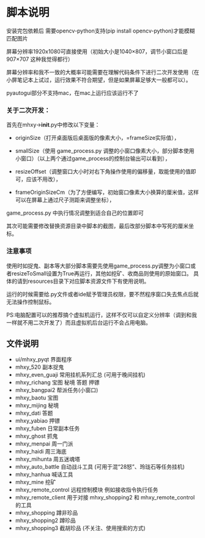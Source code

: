 # 脚本说明

安装完包依赖后 需要opencv-python支持(pip install opencv-python)才能模糊匹配图片

屏幕分辨率1920x1080可直接使用（初始大小是1040×807，调节小窗口后是907×707 这种我觉得都行）

屏幕分辨率和我不一致的大概率可能需要在理解代码条件下进行二次开发使用（在小屏笔记本上试过，运行效果不符合期望，但是如果屏幕足够大一般都可以）。

pyautogui部分不支持mac，在mac上运行应该运行不了

### 关于二次开发：

首先在mhxy->__init__.py中修改以下变量：

* originSize（打开桌面版后桌面版的像素大小，=frameSize实际值），

* smallSize（使用 game_process.py 调整的小窗口像素大小，部分脚本使用小窗口）（以上两个通过game_process的控制台输出可以看到），

* resizeOffset（调整窗口大小时对右下角操作使用的偏移量，取能使用的值即可，应该不用改），

* frameOriginSizeCm（为了方便编写，初始窗口像素大小换算的厘米值，这样可以在屏幕上通过尺子测距来调整坐标），

game_process.py 中执行情况调整到适合自己的位置即可

其次可能需要修改替换资源目录中脚本的截图，最后改部分脚本中写死的厘米坐标。

### 注意事项

使用时如捉鬼、副本等大部分脚本需要先使用game_process.py调整为小窗口或者resizeToSmall设置为True再运行，其他如挖矿、收商品则使用的原始窗口。
具体的请到resources目录下对应脚本资源文件下有使用说明。

运行的时候需要给.py文件或者ide赋予管理员权限，要不然程序窗口失去焦点后就无法操作控制鼠标。

PS:电脑配置可以的推荐搞个虚拟机运行，这样不仅可以自定义分辨率（调到和我一样就不用二次开发了）而且虚拟机后台运行不会占用电脑。

## 文件说明
* ui/mhxy_pyqt 界面程序
* mhxy_520 副本捉鬼
* mhxy_even_guaji 常用挂机系列汇总 (可用于晚间挂机)
* mhxy_richang 宝图 秘境 答题 押镖
* mhxy_bangpai2 帮派任务(小窗口)
* mhxy_baotu 宝图
* mhxy_mijing 秘境
* mhxy_dati 答题
* mhxy_yabiao 押镖
* mhxy_fuben 日常副本任务
* mhxy_ghost 抓鬼
* mhxy_menpai 周一门派
* mhxy_haidi 周三海底
* mhxy_mihunta 周五迷魂塔
* mhxy_auto_battle 自动战斗工具 (可用于混“28怒”、玲珑石等任务挂机)
* mhxy_hanhua 喊话工具
* mhxy_mine 挖矿
* mhxy_remote_control 远程控制模块 例如接收指令执行任务
* mhxy_remote_client 用于对接 mhxy_shopping2 和 mhxy_remote_control 的工具
* mhxy_shopping 蹲非珍品
* mhxy_shopping2 蹲珍品
* mhxy_shopping3 截胡珍品 (不关注、使用搜索的方式)
